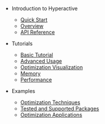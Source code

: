 - Introduction to Hyperactive
    - [Quick Start](quick_start)
    - [Overview](overview)
    - [API Reference](reference)

- Tutorials
    - [Basic Tutorial](./tutorials/tutorial)
    - [Advanced Usage](./tutorials/advanced_usage)
    - [Optimization Visualization](./tutorials/optimization_techniques)
    - [Memory](./tutorials/memory)
    - [Performance](./tutorials/performance)

- Examples
    - [Optimization Techniques]()
    - [Tested and Supported Packages]()
    - [Optimization Applications]()
